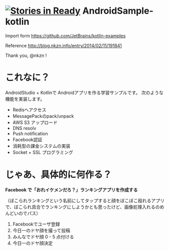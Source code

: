 [![Stories in Ready](https://badge.waffle.io/dictav/androidsample-kotlin.png?label=ready&title=Ready)](https://waffle.io/dictav/androidsample-kotlin)
AndroidSample-kotlin
====================

Import form
https://github.com/JetBrains/kotlin-examples

Reference
http://blog.nkzn.info/entry/2014/02/11/191841

Thank you, @nkzn !

これなに？
=========
AndroidStudio + Kotlinで Androidアプリを作る学習サンプルです。
次のような機能を実装します。

* Redisへアクセス
* MessagePackのpack/unpack
* AWS S3 アップロード
* DNS resolv
* Push notification
* Facebook認証
* 消耗型の課金システムの実装
* Socket + SSL プログラミング

# じゃあ、具体的に何作る？
**Facebook で「おれイケメンだろ？」ランキングアプリを作成する**

（ぼこられランキングという名前にしてタップすると顔をぼこぼこ殴れるアプリで、ぼこられ具合でランキングにしようかとも思ったけど、画像処理入れるのめんどいのでパス）

1. Facebookでユーザ登録
2. 今日一のドヤ顔を撮って投稿
3. みんなでドヤ顔 0 - 5 点付ける
4. 今日一のドヤ顔決定
